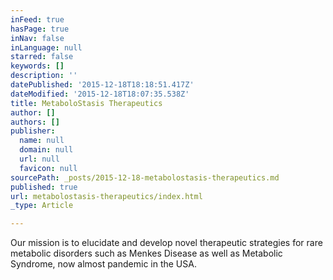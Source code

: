 ```yaml
---
inFeed: true
hasPage: true
inNav: false
inLanguage: null
starred: false
keywords: []
description: ''
datePublished: '2015-12-18T18:18:51.417Z'
dateModified: '2015-12-18T18:07:35.538Z'
title: MetaboloStasis Therapeutics
author: []
authors: []
publisher:
  name: null
  domain: null
  url: null
  favicon: null
sourcePath: _posts/2015-12-18-metabolostasis-therapeutics.md
published: true
url: metabolostasis-therapeutics/index.html
_type: Article

---
```

Our mission is to elucidate and develop novel therapeutic strategies for rare metabolic disorders such as Menkes Disease as well as Metabolic Syndrome, now almost pandemic in the USA.